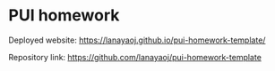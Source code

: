 # PUI homework

Deployed website: https://lanayaoj.github.io/pui-homework-template/

Repository link: https://github.com/lanayaoj/pui-homework-template
